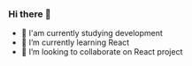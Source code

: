 ### Hi there 👋

- 🔭 I'am currently studying development
- 🌱 I’m currently learning React
- 👯 I’m looking to collaborate on React project


